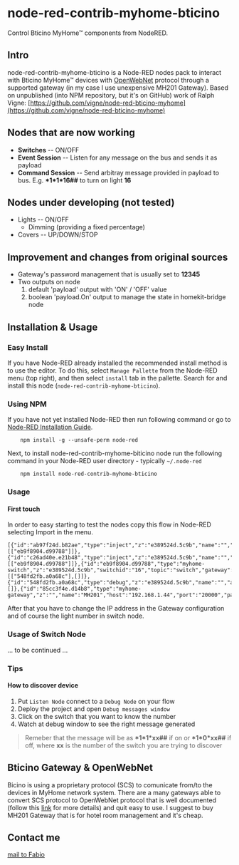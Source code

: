 # node-red-contrib-myhome-bticino

Control Bticino MyHome&#8482; components from NodeRED.

## Intro

node-red-contrib-myhome-bticino is a Node-RED nodes pack to interact with Bticino MyHome&#8482; devices with [OpenWebNet](https://en.wikipedia.org/wiki/OpenWebNet) protocol through a supported gateway (in my case I use unexpensive MH201 Gateway). 
Based on unpublished (into NPM repository, but it's on GitHub) work of Ralph Vigne: [https://github.com/vigne/node-red-bticino-myhome](https://github.com/vigne/node-red-bticino-myhome)

## Nodes that are now working
- **Switches**
	-- ON/OFF
- **Event Session**
	-- Listen for any message on the bus and sends it as payload
- **Command Session**
	-- Send arbitray message provided in payload to bus. E.g. **\*1\*1\*16\#\#** to turn on light **16**

## Nodes under developing (not tested)

- Lights
	-- ON/OFF
  * Dimming (providing a fixed percentage)
- Covers
	-- UP/DOWN/STOP

## Improvement and changes from original sources
- Gateway's password management that is usually set to **12345**
- Two outputs on node 
	 1. default 'payload' output with 'ON' / 'OFF' value
	 2. boolean 'payload.On' output to manage the state in homekit-bridge node 

## Installation & Usage

### Easy Install

If you have Node-RED already installed the recommended install method is to use the editor. To do this, select `Manage Pallette` from the Node-RED menu (top right), and then select `install` tab in the pallette. Search for and install this node (`node-red-contrib-myhome-bticino`).

### Using NPM

If you have not yet installed Node-RED then run following command or go to [Node-RED Installation Guide](https://nodered.org/docs/getting-started/installation).

        npm install -g --unsafe-perm node-red

Next, to install node-red-contrib-myhome-biticino node run the following command in your Node-RED user directory - typically `~/.node-red`

        npm install node-red-contrib-myhome-bticino

### Usage

#### First touch
In order to easy starting to test the nodes copy this flow in Node-RED selecting Import in the menu.

```
[{"id":"ab97f24d.b82ae","type":"inject","z":"e389524d.5c9b","name":"","topic":"cmd/switch","payload":"ON","payloadType":"str","repeat":"","crontab":"","once":false,"onceDelay":0.1,"x":180,"y":100,"wires":[["eb9f8904.d99788"]]},{"id":"c26ad40e.e21b48","type":"inject","z":"e389524d.5c9b","name":"","topic":"cmd/switch","payload":"OFF","payloadType":"str","repeat":"","crontab":"","once":false,"onceDelay":0.1,"x":180,"y":140,"wires":[["eb9f8904.d99788"]]},{"id":"eb9f8904.d99788","type":"myhome-switch","z":"e389524d.5c9b","switchid":"16","topic":"switch","gateway":"85cc3f4e.d14b8","name":"LightTest","x":400,"y":120,"wires":[["548fd2fb.a0a68c"],[]]},{"id":"548fd2fb.a0a68c","type":"debug","z":"e389524d.5c9b","name":"","active":true,"tosidebar":true,"console":false,"tostatus":false,"complete":"false","x":630,"y":80,"wires":[]},{"id":"85cc3f4e.d14b8","type":"myhome-gateway","z":"","name":"MH201","host":"192.168.1.44","port":"20000","pass":"12345","timeout":"60"}]
```
After that you have to change the IP address in the Gateway configuration and of course the light number in switch node.

### Usage of Switch Node

... to be continued ...

### Tips

#### How to discover device

 1. Put `Listen Node` connect to a `Debug Node` on your flow
 2. Deploy the project and open `Debug messages window`
 3. Click on the switch that you want to know the number
 4. Watch at debug window to see the right message generated  
 

> Remeber that the message will be as **\*1\*1\*xx\##** if on or **\*1\*0\*xx\##** if off, where **xx** is the number of the switch you are trying to discover

## Bticino Gateway & OpenWebNet

Bicino is using a proprietary protocol (SCS) to comunicate from/to the devices in MyHome network system. There are a many gateways able to convert SCS protocol to OpenWebNet protocol that is well documented (follow this [link](https://developer.legrand.com/documentation/open-web-net-for-myhome/) for more details) and quit easy to use. 
I suggest to buy MH201 Gateway that is for hotel room management and it's cheap. 


## Contact me

[mail to Fabio](mailto:fabio.bui@libero.it?subject=[MyHome])
